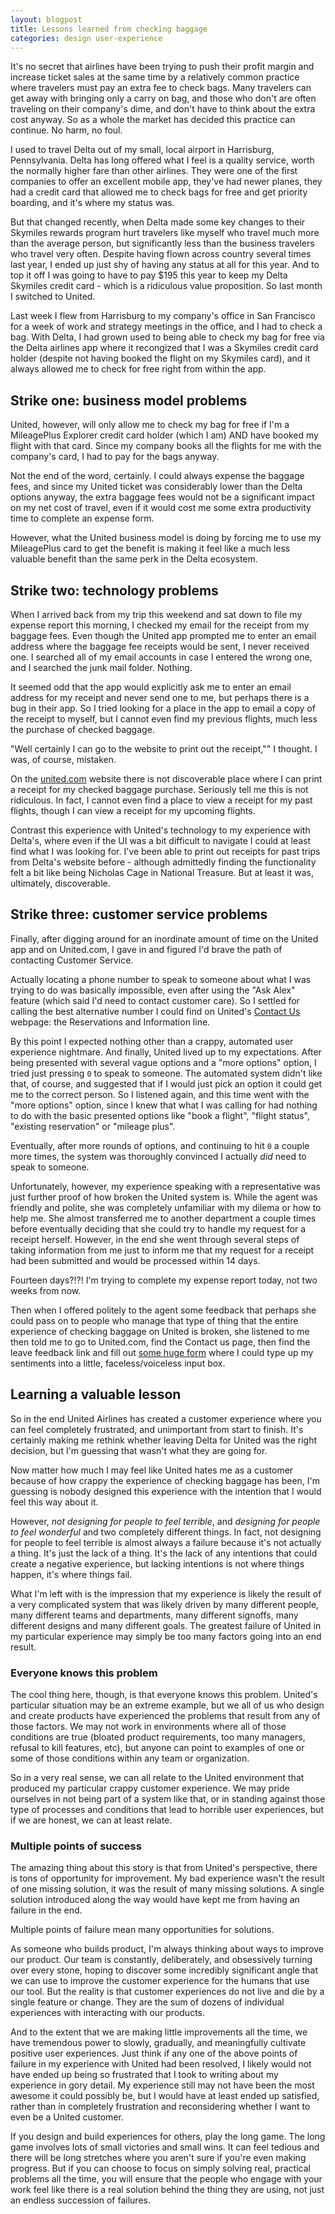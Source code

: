 ```yaml
---
layout: blogpost
title: Lessons learned from checking baggage
categories: design user-experience
---
```


It's no secret that airlines have been trying to push their profit margin and increase ticket sales at the same time by a relatively common practice where travelers must pay an extra fee to check bags. Many travelers can get away with bringing only a carry on bag, and those who don't are often traveling on their company's dime, and don't have to think about the extra cost anyway. So as a whole the market has decided this practice can continue. No harm, no foul.

I used to travel Delta out of my small, local airport in Harrisburg, Pennsylvania. Delta has long offered what I feel is a quality service, worth the normally higher fare than other airlines. They were one of the first companies to offer an excellent mobile app, they've had newer planes, they had a credit card that allowed me to check bags for free and get priority boarding, and it's where my status was.

But that changed recently, when Delta made some key changes to their Skymiles rewards program hurt travelers like myself who travel much more than the average person, but significantly less than the business travelers who travel very often. Despite having flown across country several times last year, I ended up just shy of having any status at all for this year. And to top it off I was going to have to pay $195 this year to keep my Delta Skymiles credit card - which is a ridiculous value proposition. So last month I switched to United.

Last week I flew from Harrisburg to my company's office in San Francisco for a week of work and strategy meetings in the office, and I had to check a bag. With Delta, I had grown used to being able to check my bag for free via the Delta airlines app where it recongized that I was a Skymiles credit card holder (despite not having booked the flight on my Skymiles card), and it always allowed me to check for free right from within the app.

## Strike one: business model problems

United, however, will only allow me to check my bag for free if I'm a MileagePlus Explorer credit card holder (which I am) AND have booked my flight with that card. Since my company books all the flights for me with the company's card, I had to pay for the bags anyway.

Not the end of the word, certainly. I could always expense the baggage fees, and since my United ticket was considerably lower than the Delta options anyway, the extra baggage fees would not be a significant impact on my net cost of travel, even if it would cost me some extra productivity time to complete an expense form.

However, what the United business model is doing by forcing me to use my MileagePlus card to get the benefit is making it feel like a much less valuable benefit than the same perk in the Delta ecosystem.

## Strike two: technology problems

When I arrived back from my trip this weekend and sat down to file my expense report this morning, I checked my email for the receipt from my baggage fees. Even though the United app prompted me to enter an email address where the baggage fee receipts would be sent, I never received one. I searched all of my email accounts in case I entered the wrong one, and I searched the junk mail folder. Nothing.

It seemed odd that the app would explicitly ask me to enter an email address for my receipt and never send one to me, but perhaps there is a bug in their app. So I tried looking for a place in the app to email a copy of the receipt to myself, but I cannot even find my previous flights, much less the purchase of checked baggage.

"Well certainly I can go to the website to print out the receipt,"" I thought. I was, of course, mistaken.

On the [united.com](https://united.com) website there is not discoverable place where I can print a receipt for my checked baggage purchase. Seriously tell me this is not ridiculous. In fact, I cannot even find a place to view a receipt for my past flights, though I can view a receipt for my upcoming flights.

Contrast this experience with United's technology to my experience with Delta's, where even if the UI was a bit difficult to navigate I could at least find what I was looking for. I've been able to print out receipts for past trips from Delta's website before - although admittedly finding the functionality felt a bit like being Nicholas Cage in National Treasure. But at least it was, ultimately, discoverable.

## Strike three: customer service problems

Finally, after digging around for an inordinate amount of time on the United app and on United.com, I gave in and figured I'd brave the path of contacting Customer Service.

Actually locating a phone number to speak to someone about what I was trying to do was basically impossible, even after using the "Ask Alex" feature (which said I'd need to contact customer care). So I settled for calling the best alternative number I could find on United's [Contact Us](https://www.united.com/web/en-US/content/Contact/reservations/default.aspx?camp=virtual_expert) webpage: the Reservations and Information line.

By this point I expected nothing other than a crappy, automated user experience nightmare. And finally, United lived up to my expectations. After being presented with several vague options and a "more options" option, I tried just pressing `0` to speak to someone. The automated system didn't like that, of course, and suggested that if I would just pick an option it could get me to the correct person. So I listened again, and this time went with the "more options" option, since I knew that what I was calling for had nothing to do with the basic presented options like "book a flight", "flight status", "existing reservation" or "mileage plus".

Eventually, after more rounds of options, and continuing to hit `0` a couple more times, the system was thoroughly convinced I actually *did* need to speak to someone.

Unfortunately, however, my experience speaking with a representative was just further proof of how broken the United system is. While the agent was friendly and polite, she was completely unfamiliar with my dilema or how to help me. She almost transferred me to another department a couple times before eventually deciding that she could try to handle my request for a receipt herself. However, in the end she went through several steps of taking information from me just to inform me that my request for a receipt had been submitted and would be processed within 14 days.

Fourteen days?!?! I'm trying to complete my expense report today, not two weeks from now.

Then when I offered politely to the agent some feedback that perhaps she could pass on to people who manage that type of thing that the entire experience of checking baggage on United is broken, she listened to me then told me to go to United.com, find the Contact us page, then find the leave feedback link and fill out [some huge form](https://www.united.com/web/en-US/content/Contact/customer/default.aspx) where I could type up my sentiments into a little, faceless/voiceless input box.

## Learning a valuable lesson

So in the end United Airlines has created a customer experience where you can feel completely frustrated, and unimportant from start to finish. It's certainly making me rethink whether leaving Delta for United was the right decision, but I'm guessing that wasn't what they are going for.

Now matter how much I may feel like United hates me as a customer because of how crappy the experience of checking baggage has been, I'm guessing is nobody designed this experience with the intention that I would feel this way about it.

However, *not designing for people to feel terrible*, and *designing for people to feel wonderful* and two completely different things. In fact, not designing for people to feel terrible is almost always a failure because it's not actually a thing. It's just the lack of a thing. It's the lack of any intentions that could create a negative experience, but lacking intentions is not where things happen, it's where things fail.

What I'm left with is the impression that my experience is likely the result of a very complicated system that was likely driven by many different people, many different teams and departments, many different signoffs, many different designs and many different goals. The greatest failure of United in my particular experience may simply be too many factors going into an end result.

### Everyone knows this problem

The cool thing here, though, is that everyone knows this problem. United's particular situation may be an extreme example, but we all of us who design and create products have experienced the problems that result from any of those factors. We may not work in environments where all of those conditions are true (bloated product requirements, too many managers, refusal to kill features, etc), but anyone can point to examples of one or some of those conditions within any team or organization.

So in a very real sense, we can all relate to the United environment that produced my particular crappy customer experience. We may pride ourselves in not being part of a system like that, or in standing against those type of processes and conditions that lead to horrible user experiences, but if we are honest, we can at least relate.

### Multiple points of success

The amazing thing about this story is that from United's perspective, there is tons of opportunity for improvement. My bad experience wasn't the result of one missing solution, it was the result of many missing solutions. A single solution introduced along the way would have kept me from having an failure in the end.

Multiple points of failure mean many opportunities for solutions.

As someone who builds product, I'm always thinking about ways to improve our product. Our team is constantly, deliberately, and obsessively turning over every stone, hoping to discover some incredibly significant angle that we can use to improve the customer experience for the humans that use our tool. But the reality is that customer experiences do not live and die by a single feature or change. They are the sum of dozens of individual experiences with interacting with our products.

And to the extent that we are making little improvements all the time, we have tremendous power to slowly, gradually, and meaningfully cultivate positive user experiences. Just think if any one of the above points of failure in my experience with United had been resolved, I likely would not have ended up being so frustrated that I took to writing about my experience in gory detail. My experience still may not have been the most awesome it could possibly be, but I would have at least ended up satisfied, rather than in completely frustration and reconsidering whether I want to even be a United customer.

If you design and build experiences for others, play the long game. The long game involves lots of small victories and small wins. It can feel tedious and there will be long stretches where you aren't sure if you're even making progress. But if you can choose to focus on simply solving real, practical problems all the time, you will ensure that the people who engage with your work feel like there is a real solution behind the thing they are using, not just an endless succession of failures.
